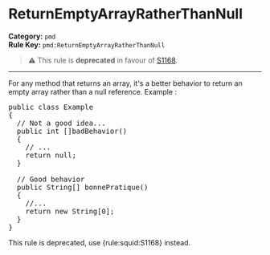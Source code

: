 
# ReturnEmptyArrayRatherThanNull
**Category:** `pmd`<br/>
**Rule Key:** `pmd:ReturnEmptyArrayRatherThanNull`<br/>
> :warning: This rule is **deprecated** in favour of [S1168](https://rules.sonarsource.com/java/RSPEC-1168).

-----

For any method that returns an array, it's a better behavior to return an empty array rather than a null reference. Example :
<pre>
public class Example
{
  // Not a good idea...
  public int []badBehavior()
  {
    // ...
    return null;
  }

  // Good behavior
  public String[] bonnePratique()
  {
    //...
    return new String[0];
  }
}
</pre>

<p>
  This rule is deprecated, use {rule:squid:S1168} instead.
</p>

